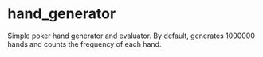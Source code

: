 # hand_generator

Simple poker hand generator and evaluator. By default, generates 1000000 hands and counts the frequency of each hand.
